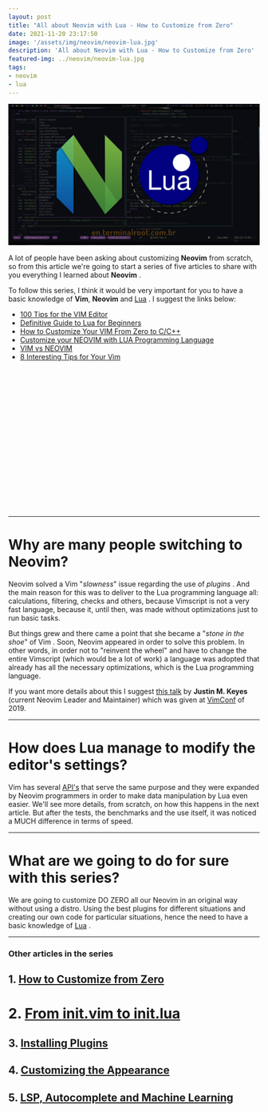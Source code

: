 ```yaml
---
layout: post
title: "All about Neovim with Lua - How to Customize from Zero"
date: 2021-11-20 23:17:50
image: '/assets/img/neovim/neovim-lua.jpg'
description: 'All about Neovim with Lua - How to Customize from Zero'
featured-img: ../neovim/neovim-lua.jpg
tags:
- neovim
- lua
---
```


![All about Neovim with Lua - How to Customize from Zero](/assets/img/neovim/neovim-lua.jpg)

A lot of people have been asking about customizing **Neovim** from scratch, so from this article we're going to start a series of five articles to share with you everything I learned about **Neovim** .

To follow this series, I think it would be very important for you to have a basic knowledge of **Vim**, **Neovim** and [Lua](https://en.terminalroot.com.br/definitive-guide-to-lua-for-beginners/) . I suggest the links below:

+ [100 Tips for the VIM Editor](https://en.terminalroot.com.br/100-tips-for-the-vim-editor/)
+ [Definitive Guide to Lua for Beginners](https://en.terminalroot.com.br/definitive-guide-to-lua-for-beginners/)
+ [How to Customize Your VIM From Zero to C/C++](https://en.terminalroot.com.br/how-to-customize-your-vim-from-zero-to-c-cpp-ubuntu-cinnamon/)
+ [Customize your NEOVIM with LUA Programming Language](https://terminalroot.com.br/2021/08/customize-seu-neovim-com-a-linguagem-de-programacao-lua.html)
+ [VIM vs NEOVIM](https://www.youtube.com/watch?v=lyTI9Sz0V8E)
+ [8 Interesting Tips for Your Vim](https://en.terminalroot.com.br/8-interesting-tips-for-your-vim/)


<!-- QUADRADO -->
<script async src="//pagead2.googlesyndication.com/pagead/js/adsbygoogle.js"></script>
<ins class="adsbygoogle"
style="display:inline-block;width:336px;height:280px"
data-ad-client="ca-pub-2838251107855362"
data-ad-slot="5351066970"></ins>
<script>
(adsbygoogle = window.adsbygoogle || []).push({});
</script>


---

# Why are many people switching to Neovim?
Neovim solved a Vim "*slowness*" issue regarding the use of *plugins* . And the main reason for this was to deliver to the Lua programming language all: calculations, filtering, checks and others, because Vimscript is not a very fast language, because it, until then, was made without optimizations just to run basic tasks.

But things grew and there came a point that she became a "*stone in the shoe*" of Vim . Soon, Neovim appeared in order to solve this problem. In other words, in order not to "reinvent the wheel" and have to change the entire Vimscript (which would be a lot of work) a language was adopted that already has all the necessary optimizations, which is the Lua programming language.

If you want more details about this I suggest [this talk](https://www.youtube.com/watch?v=Bt-vmPC_-Ho) by **Justin M. Keyes** (current Neovim Leader and Maintainer) which was given at [VimConf](https://vimconf.org/) of 2019.

---

# How does Lua manage to modify the editor's settings?
Vim has several [API's](https://www.vim.org/docs.php) that serve the same purpose and they were expanded by Neovim programmers in order to make data manipulation by Lua even easier. We'll see more details, from scratch, on how this happens in the next article. But after the tests, the benchmarks and the use itself, it was noticed a MUCH difference in terms of speed.

---

# What are we going to do for sure with this series?
We are going to customize DO ZERO all our Neovim in an original way without using a distro. Using the best plugins for different situations and creating our own code for particular situations, hence the need to have a basic knowledge of [Lua](https://terminalroot.com.br/lua) .

---

### Other articles in the series
## 1. [How to Customize from Zero](https://en.terminalroot.com.br/all-about-neovim-with-lua-how-to-customize-from-zero)
# 2. [From init.vim to init.lua](https://en.terminalroot.com.br/from-initvim-to-initlua)
## 3. [Installing Plugins](https://en.terminalroot.com.br/installing-plugins)
## 4. [Customizing the Appearance](https://en.terminalroot.com.br/customizing-the-appearance)
## 5. [LSP, Autocomplete and Machine Learning](https://en.terminalroot.com.br/lsp-autocomplete-and-machine-learning)




